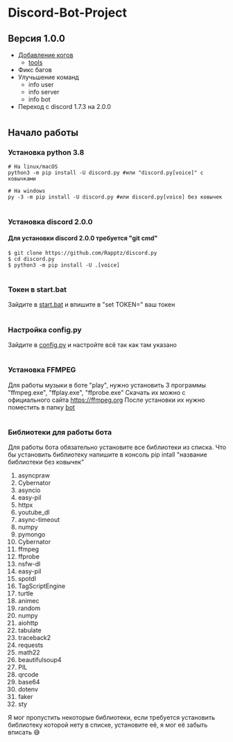 # Discord-Bot-Project
## Версия 1.0.0
+ [Добавление когов](https://github.com/Artur929488/Discord-Bot-Project/tree/main/bot/cogs)
  + [tools](https://github.com/Artur929488/Discord-Bot-Project/blob/main/bot/cogs/tools.py)
+ Фикс багов
+ Улучьшение команд
  + info user
  + info server
  + info bot
+ Переход с discord 1.7.3 на 2.0.0
#
## Начало работы
### Установка python 3.8
```
# На linux/macOS
python3 -m pip install -U discord.py #или "discord.py[voice]" с ковычками

# На windows
py -3 -m pip install -U discord.py #или discord.py[voice] без ковычек
```
#
### Установка discord 2.0.0
#### Для установки discord 2.0.0  требуется "git cmd"
```
$ git clone https://github.com/Rapptz/discord.py
$ cd discord.py
$ python3 -m pip install -U .[voice]
```
#
### Токен в start.bat
Зайдите в [start.bat](https://github.com/Artur929488/Discord-Bot-Project/blob/main/start.bat) и впишите в "set TOKEN=" ваш токен
#
### Настройка config.py
Зайдите в [config.py](https://github.com/Artur929488/Discord-Bot-Project/blob/main/bot/config.py) и настройте всё так как там указано
#
### Установка FFMPEG
Для работы музыки в боте "play", нужно установить 3 программы "ffmpeg.exe", "ffplay.exe", "ffprobe.exe"
Скачать их можно с официального сайта https://ffmpeg.org
После установки их нужно поместить в папку [bot](https://github.com/Artur929488/Discord-Bot-Project/blob/main/bot)
#
### Библиотеки для работы бота
Для работы бота обязательно установите все библиотеки из списка. Что бы установить библиотеку напишите в консоль pip intall "название библиотеки без ковычек"
1. asyncpraw
2. Cybernator
3. asyncio
4. easy-pil
5. httpx
6. youtube_dl
7. async-timeout
8. numpy
9. pymongo
10. Cybernator
11. ffmpeg
12. ffprobe
13. nsfw-dl
14. easy-pil
15. spotdl
16. TagScriptEngine
17. turtle
18. animec
19. random
20. numpy
21. aiohttp
22. tabulate
23. traceback2
24. requests
25. math22
26. beautifulsoup4
27. PIL
28. qrcode
29. base64
30. dotenv
31. faker
32. sty

Я мог пропустить некоторые библиотеки, если требуется установить библиотеку которой нету в списке, установите её, я мог её забыть вписать 😅
